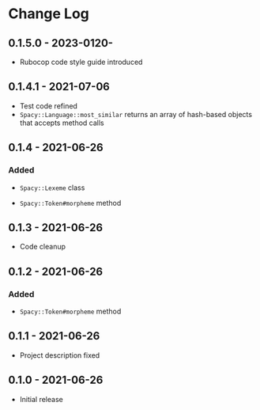# Change Log

## 0.1.5.0 - 2023-0120-
- Rubocop code style guide introduced

## 0.1.4.1 - 2021-07-06
- Test code refined
- `Spacy::Language::most_similar` returns an array of hash-based objects that accepts method calls

## 0.1.4 - 2021-06-26
### Added
- `Spacy::Lexeme` class

- `Spacy::Token#morpheme` method 
## 0.1.3 - 2021-06-26
- Code cleanup

## 0.1.2 - 2021-06-26
### Added
- `Spacy::Token#morpheme` method 

## 0.1.1 - 2021-06-26
- Project description fixed

## 0.1.0 - 2021-06-26
- Initial release
